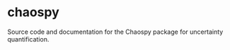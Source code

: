 chaospy
=======

Source code and documentation for the Chaospy package for uncertainty quantification.
